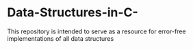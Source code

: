 # Data-Structures-in-C-
This repository is intended to serve as a resource for error-free implementations of all data structures
